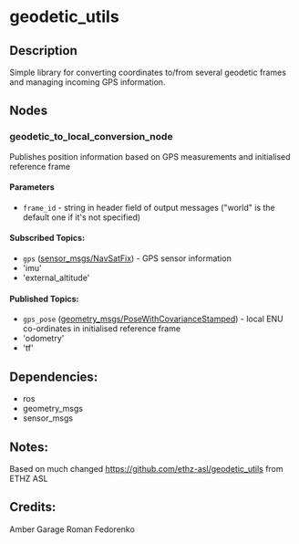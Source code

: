 # geodetic_utils

## Description
Simple library for converting coordinates to/from several geodetic frames and managing incoming GPS information.



## Nodes
### geodetic_to_local_conversion_node
Publishes position information based on GPS measurements and initialised reference frame
#### Parameters
* `frame_id` - string in header field of output messages ("world" is the default one if it's not specified)

#### Subscribed Topics:
* `gps` ([sensor_msgs/NavSatFix](http://docs.ros.org/api/sensor_msgs/html/msg/NavSatFix.html)) - GPS sensor information
* 'imu'
* 'external_altitude'

#### Published Topics:
* `gps_pose` ([geometry_msgs/PoseWithCovarianceStamped](http://docs.ros.org/api/geometry_msgs/html/msg/PoseWithCovarianceStamped.html)) - local ENU co-ordinates in initialised reference frame
* 'odometry'
* 'tf'

## Dependencies:
* ros
* geometry_msgs
* sensor_msgs

## Notes:
Based on much changed https://github.com/ethz-asl/geodetic_utils from ETHZ ASL

## Credits:
Amber Garage
Roman Fedorenko 
